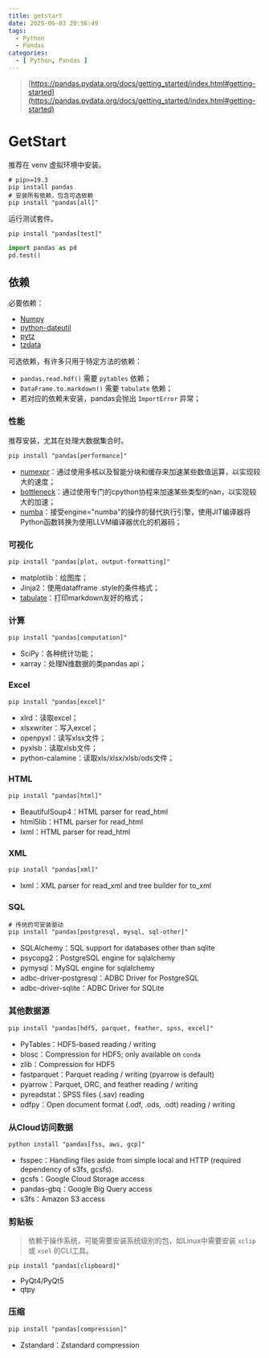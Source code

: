 ```yaml
---
title: getstart
date: 2025-06-03 20:56:49
tags:
  - Python
  - Pandas
categories:
  - [ Python, Pandas ]
---
```


> [https://pandas.pydata.org/docs/getting_started/index.html#getting-started](https://pandas.pydata.org/docs/getting_started/index.html#getting-started)


# GetStart

推荐在 venv 虚拟环境中安装。

```shell
# pip>=19.3
pip install pandas
# 安装所有依赖，包含可选依赖
pip install "pandas[all]"
```

运行测试套件。

```shell
pip install "pandas[test]"
```
```python
import pandas as pd
pd.test()
```


## 依赖


必要依赖：

- [Numpy](https://numpy.org/)
- [python-dateutil](https://dateutil.readthedocs.io/en/stable/)
- [pytz](https://pypi.org/project/pytz/)
- [tzdata](https://pypi.org/project/tzdata/)

可选依赖，有许多只用于特定方法的依赖：

- `pandas.read.hdf()` 需要 `pytables` 依赖；
- `DataFrame.to.markdown()` 需要 `tabulate` 依赖；
- 若对应的依赖未安装，pandas会抛出 `ImportError` 异常；


### 性能

推荐安装，尤其在处理大数据集合时。

```shell
pip install "pandas[performance]"
```

- [numexpr](https://github.com/pydata/numexpr)：通过使用多核以及智能分块和缓存来加速某些数值运算，以实现较大的速度；
- [bottleneck](https://github.com/pydata/bottleneck)：通过使用专门的cpython协程来加速某些类型的nan，以实现较大的加速；
- [numba](https://github.com/numba/numba)：接受engine="numba"的操作的替代执行引擎，使用JIT编译器将Python函数转换为使用LLVM编译器优化的机器码；


### 可视化

```shell
pip install "pandas[plot, output-formatting]"
```

- matplotlib：绘图库；
- Jinja2：使用datafframe .style的条件格式；
- [tabulate](https://github.com/astanin/python-tabulate)：打印markdown友好的格式；


### 计算

```shell
pip install "pandas[computation]"
```

- SciPy：各种统计功能；
- xarray：处理N维数据的类pandas api；


### Excel

```shell
pip install "pandas[excel]"
```

- xlrd：读取excel；
- xlsxwriter：写入excel；
- openpyxl：读写xlsx文件；
- pyxlsb：读取xlsb文件；
- python-calamine：读取xls/xlsx/xlsb/ods文件；


### HTML

```shell
pip install "pandas[html]"
```

- BeautifulSoup4：HTML parser for read_html
- html5lib：HTML parser for read_html
- lxml：HTML parser for read_html


### XML

```shell
pip install "pandas[xml]"
```

- lxml：XML parser for read_xml and tree builder for to_xml


### SQL

```shell
# 传统的可安装驱动
pip install "pandas[postgresql, mysql, sql-other]"
```

- SQLAlchemy：SQL support for databases other than sqlite
- psycopg2：PostgreSQL engine for sqlalchemy
- pymysql：MySQL engine for sqlalchemy
- adbc-driver-postgresql：ADBC Driver for PostgreSQL
- adbc-driver-sqlite：ADBC Driver for SQLite


### 其他数据源

```shell
pip install "pandas[hdf5, parquet, feather, spss, excel]"
```

- PyTables：HDF5-based reading / writing
- blosc：Compression for HDF5; only available on `conda`
- zlib：Compression for HDF5
- fastparquet：Parquet reading / writing (pyarrow is default)
- pyarrow：Parquet, ORC, and feather reading / writing
- pyreadstat：SPSS files (.sav) reading
- odfpy：Open document format (.odf, .ods, .odt) reading / writing


### 从Cloud访问数据

```shell
python install "pandas[fss, aws, gcp]"
```

- fsspec：Handling files aside from simple local and HTTP (required dependency of s3fs, gcsfs).
- gcsfs：Google Cloud Storage access
- pandas-gbq：Google Big Query access
- s3fs：Amazon S3 access


### 剪贴板

> 依赖于操作系统，可能需要安装系统级别的包，如Linux中需要安装 `xclip` 或 `xsel` 的CLI工具。

```shell
pip install "pandas[clipboard]"
```

- PyQt4/PyQt5
- qtpy


### 压缩

```shell
pip install "pandas[compression]"
```

- Zstandard：Zstandard compression

